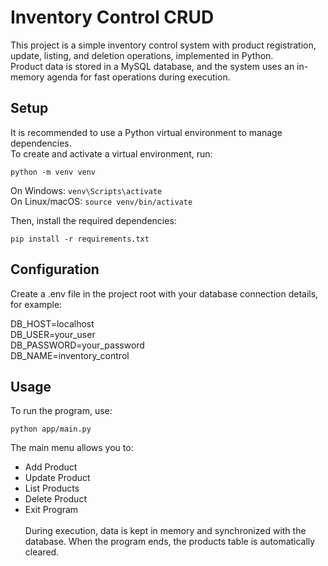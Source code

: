 # Inventory Control CRUD

This project is a simple inventory control system with product registration, update, listing, and deletion operations, implemented in Python.  
Product data is stored in a MySQL database, and the system uses an in-memory agenda for fast operations during execution.

## Setup

It is recommended to use a Python virtual environment to manage dependencies.  
To create and activate a virtual environment, run:

```
python -m venv venv
```
On Windows: ```venv\Scripts\activate```<br>
On Linux/macOS: ```source venv/bin/activate```


Then, install the required dependencies:

```
pip install -r requirements.txt
```

## Configuration
Create a .env file in the project root with your database connection details, for example:

DB_HOST=localhost<br>
DB_USER=your_user<br>
DB_PASSWORD=your_password<br>
DB_NAME=inventory_control<br>

## Usage

To run the program, use:

```
python app/main.py
```

The main menu allows you to:

- Add Product
- Update Product
- List Products
- Delete Product
- Exit Program<br>
  <br>
During execution, data is kept in memory and synchronized with the database.
When the program ends, the products table is automatically cleared.

